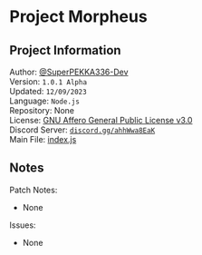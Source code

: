 **Project Morpheus**
===

## **Project Information**

Author: [@SuperPEKKA336-Dev](https://github.com/SuperPEKKA336-Dev)  
Version: `1.0.1 Alpha`  
Updated: `12/09/2023`  
Language: `Node.js`   
Repository: None   
License: [GNU Affero General Public License v3.0](LICENSE)    
Discord Server: [`discord.gg/ahhWwa8EaK`](https://discord.gg/ahhWwa8EaK)    
Main File: [index.js](discord-bot/index.js)

## **Notes**

Patch Notes:
- None

Issues:
- None
